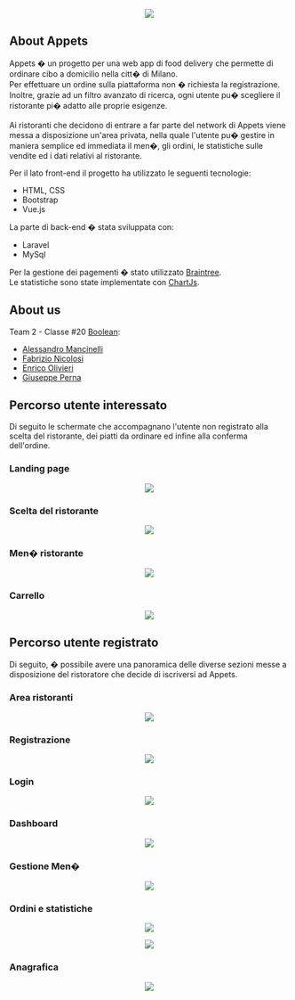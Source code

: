 <p align="center"><img src="https://user-images.githubusercontent.com/71637754/111457771-e7a13a00-8718-11eb-8db4-6a9dee5b5ca3.png"></p>

## About Appets
Appets � un progetto per una web app di food delivery che permette di ordinare cibo a domicilio nella citt� di Milano. <br>
Per effettuare un ordine sulla piattaforma non � richiesta la registrazione. Inoltre, grazie ad un filtro avanzato di ricerca, ogni utente pu� scegliere il ristorante pi� adatto alle proprie esigenze.<br>
<br>
Ai ristoranti che decidono di entrare a far parte del network di Appets viene messa a disposizione un'area privata, nella quale l'utente pu� gestire in maniera semplice ed immediata il men�, gli ordini, le statistiche sulle vendite ed i dati relativi al ristorante.

Per il lato front-end il progetto ha utilizzato le seguenti tecnologie:
- HTML, CSS
- Bootstrap
- Vue.js

La parte di back-end � stata sviluppata con:
- Laravel
- MySql

Per la gestione dei pagementi � stato utilizzato [Braintree](https://www.braintreepayments.com/).<br>
Le statistiche sono state implementate con [ChartJs](https://www.chartjs.org/).

## About us
Team 2 - Classe #20 [Boolean](https://www.boolean.careers/):
- [Alessandro Mancinelli](https://github.com/AleMancio89)<br>
- [Fabrizio Nicolosi](https://github.com/fabnico)<br>
- [Enrico Olivieri](https://github.com/EnricoOlivieri)<br>
- [Giuseppe Perna](https://github.com/giuseppeperna)<br>

## Percorso utente interessato

Di seguito le schermate che accompagnano l'utente non registrato alla scelta del ristorante, dei piatti da ordinare ed infine alla conferma dell'ordine.

<h3> Landing page </h3>
<p align="center"><img src="https://user-images.githubusercontent.com/71637754/111463906-69e12c80-8720-11eb-949f-dc2e15037a4c.png"></p>

<h3> Scelta del ristorante </h3>
<p align="center"><img src="https://user-images.githubusercontent.com/71637754/111464190-bcbae400-8720-11eb-9b32-64337fd92aee.png"></p>

<h3> Men� ristorante </h3>
<p align="center"><img src="https://user-images.githubusercontent.com/71637754/111464310-e4aa4780-8720-11eb-8f8b-cc956a67724f.png"></p>

<h3> Carrello </h3>
<p align="center"><img src="https://user-images.githubusercontent.com/71637754/111464449-13c0b900-8721-11eb-9e79-072479cf8b12.png"></p>

## Percorso utente registrato

Di seguito, � possibile avere una panoramica delle diverse sezioni messe a disposizione del ristoratore che decide di iscriversi ad Appets.

<h3> Area ristoranti </h3>
<p align="center"><img src="https://user-images.githubusercontent.com/71637754/111464972-cabd3480-8721-11eb-9a26-da51ecd859f7.png"></p>

<h3> Registrazione </h3>
<p align="center"><img src="https://user-images.githubusercontent.com/71637754/111465367-4e772100-8722-11eb-8b4b-c14433f45541.png"></p>

<h3> Login </h3>
<p align="center"><img src="https://user-images.githubusercontent.com/71637754/111465500-7cf4fc00-8722-11eb-8f4b-f97fcbeeef0a.png"></p>

<h3> Dashboard </h3>
<p align="center"><img src="https://user-images.githubusercontent.com/71637754/111465732-b9c0f300-8722-11eb-9438-e5ad39543fd9.png"></p>

<h3> Gestione Men� </h3>
<p align="center"><img src="https://user-images.githubusercontent.com/71637754/111465961-f856ad80-8722-11eb-9fb5-0b2c62b4bedc.png"></p>

<h3> Ordini e statistiche </h3>
<p align="center"><img src="https://user-images.githubusercontent.com/71637754/111466110-29cf7900-8723-11eb-8507-9ee069e0b865.png"></p>
<p align="center"><img src="https://user-images.githubusercontent.com/71637754/111466241-508daf80-8723-11eb-8959-41adfd0f2d0e.png"></p>

<h3> Anagrafica </h3>
<p align="center"><img src="https://user-images.githubusercontent.com/71637754/111466414-8df23d00-8723-11eb-95b4-ba214731d227.png"></p>
